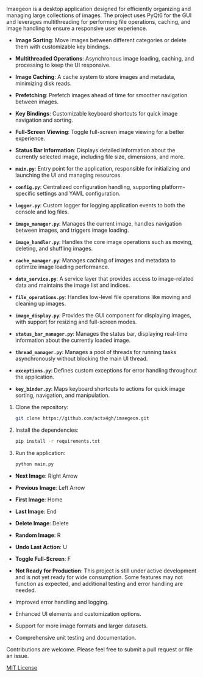 

Imaegeon is a desktop application designed for efficiently organizing and managing large collections of images. The project uses PyQt6 for the GUI and leverages multithreading for performing file operations, caching, and image handling to ensure a responsive user experience.



- **Image Sorting**: Move images between different categories or delete them with customizable key bindings.
- **Multithreaded Operations**: Asynchronous image loading, caching, and processing to keep the UI responsive.
- **Image Caching**: A cache system to store images and metadata, minimizing disk reads.
- **Prefetching**: Prefetch images ahead of time for smoother navigation between images.
- **Key Bindings**: Customizable keyboard shortcuts for quick image navigation and sorting.
- **Full-Screen Viewing**: Toggle full-screen image viewing for a better experience.
- **Status Bar Information**: Displays detailed information about the currently selected image, including file size, dimensions, and more.



- **`main.py`**: Entry point for the application, responsible for initializing and launching the UI and managing resources.
- **`config.py`**: Centralized configuration handling, supporting platform-specific settings and YAML configuration.
- **`logger.py`**: Custom logger for logging application events to both the console and log files.
- **`image_manager.py`**: Manages the current image, handles navigation between images, and triggers image loading.
- **`image_handler.py`**: Handles the core image operations such as moving, deleting, and shuffling images.
- **`cache_manager.py`**: Manages caching of images and metadata to optimize image loading performance.
- **`data_service.py`**: A service layer that provides access to image-related data and maintains the image list and indices.
- **`file_operations.py`**: Handles low-level file operations like moving and cleaning up images.
- **`image_display.py`**: Provides the GUI component for displaying images, with support for resizing and full-screen modes.
- **`status_bar_manager.py`**: Manages the status bar, displaying real-time information about the currently loaded image.
- **`thread_manager.py`**: Manages a pool of threads for running tasks asynchronously without blocking the main UI thread.
- **`exceptions.py`**: Defines custom exceptions for error handling throughout the application.
- **`key_binder.py`**: Maps keyboard shortcuts to actions for quick image sorting, navigation, and manipulation.



1. Clone the repository:

    ```bash
    git clone https://github.com/actx4gh/imaegeon.git
    ```

2. Install the dependencies:

    ```bash
    pip install -r requirements.txt
    ```

3. Run the application:

    ```bash
    python main.py
    ```



- **Next Image**: Right Arrow
- **Previous Image**: Left Arrow
- **First Image**: Home
- **Last Image**: End
- **Delete Image**: Delete
- **Random Image**: R
- **Undo Last Action**: U
- **Toggle Full-Screen**: F



- **Not Ready for Production**: This project is still under active development and is not yet ready for wide consumption. Some features may not function as expected, and additional testing and error handling are needed.



- Improved error handling and logging.
- Enhanced UI elements and customization options.
- Support for more image formats and larger datasets.
- Comprehensive unit testing and documentation.



Contributions are welcome. Please feel free to submit a pull request or file an issue.



[MIT License](LICENSE)
